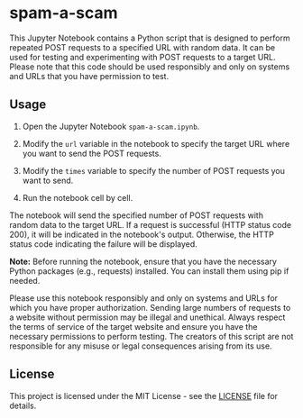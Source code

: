 # spam-a-scam

This Jupyter Notebook contains a Python script that is designed to perform repeated POST requests to a specified URL with random data. It can be used for testing and experimenting with POST requests to a target URL. Please note that this code should be used responsibly and only on systems and URLs that you have permission to test.

## Usage

1. Open the Jupyter Notebook `spam-a-scam.ipynb`.

2. Modify the `url` variable in the notebook to specify the target URL where you want to send the POST requests.

3. Modify the `times` variable to specify the number of POST requests you want to send.

4. Run the notebook cell by cell.

The notebook will send the specified number of POST requests with random data to the target URL. If a request is successful (HTTP status code 200), it will be indicated in the notebook's output. Otherwise, the HTTP status code indicating the failure will be displayed.

**Note:** Before running the notebook, ensure that you have the necessary Python packages (e.g., requests) installed. You can install them using pip if needed.

Please use this notebook responsibly and only on systems and URLs for which you have proper authorization. Sending large numbers of requests to a website without permission may be illegal and unethical. Always respect the terms of service of the target website and ensure you have the necessary permissions to perform testing. The creators of this script are not responsible for any misuse or legal consequences arising from its use.

## License

This project is licensed under the MIT License - see the [LICENSE](LICENSE) file for details.
